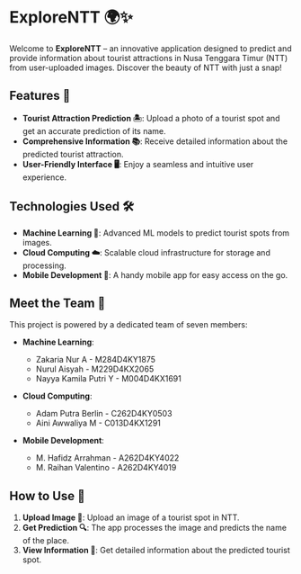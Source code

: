 # ExploreNTT 🌍✨

Welcome to **ExploreNTT** – an innovative application designed to predict and provide information about tourist attractions in Nusa Tenggara Timur (NTT) from user-uploaded images. Discover the beauty of NTT with just a snap!

## Features 🎉

- **Tourist Attraction Prediction 🏝️**: Upload a photo of a tourist spot and get an accurate prediction of its name.
- **Comprehensive Information 📚**: Receive detailed information about the predicted tourist attraction.
- **User-Friendly Interface 🖥️**: Enjoy a seamless and intuitive user experience.

## Technologies Used 🛠️

- **Machine Learning 🤖**: Advanced ML models to predict tourist spots from images.
- **Cloud Computing ☁️**: Scalable cloud infrastructure for storage and processing.
- **Mobile Development 📱**: A handy mobile app for easy access on the go.

## Meet the Team 👥

This project is powered by a dedicated team of seven members:

- **Machine Learning**:
  - Zakaria Nur A - M284D4KY1875
  - Nurul Aisyah - M229D4KX2065
  - Nayya Kamila Putri Y - M004D4KX1691

- **Cloud Computing**:
  - Adam Putra Berlin - C262D4KY0503
  - Aini Awwaliya M - C013D4KX1291

- **Mobile Development**:
  - M. Hafidz Arrahman - A262D4KY4022
  - M. Raihan Valentino - A262D4KY4019

## How to Use 🚀

1. **Upload Image 📸**: Upload an image of a tourist spot in NTT.
2. **Get Prediction 🔍**: The app processes the image and predicts the name of the place.
3. **View Information 📝**: Get detailed information about the predicted tourist spot.
